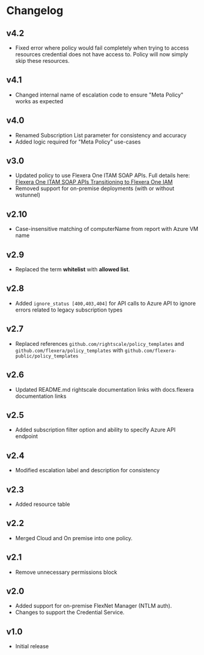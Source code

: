 # Changelog

## v4.2

- Fixed error where policy would fail completely when trying to access resources credential does not have access to. Policy will now simply skip these resources.

## v4.1

- Changed internal name of escalation code to ensure "Meta Policy" works as expected

## v4.0

- Renamed Subscription List parameter for consistency and accuracy
- Added logic required for "Meta Policy" use-cases

## v3.0

- Updated policy to use Flexera One ITAM SOAP APIs. Full details here: [Flexera One ITAM SOAP APIs Transitioning to Flexera One IAM](https://community.flexera.com/t5/Flexera-One-Blog/Flexera-One-ITAM-SOAP-APIs-Transitioning-to-Flexera-One-IAM/ba-p/229399)
- Removed support for on-premise deployments (with or without wstunnel)

## v2.10

- Case-insensitive matching of computerName from report with Azure VM name

## v2.9

- Replaced the term **whitelist** with **allowed list**.

## v2.8

- Added `ignore_status [400,403,404]` for API calls to Azure API to ignore errors related to legacy subscription types

## v2.7

- Replaced references `github.com/rightscale/policy_templates` and `github.com/flexera/policy_templates` with `github.com/flexera-public/policy_templates`

## v2.6

- Updated README.md rightscale documentation links with docs.flexera documentation links

## v2.5

- Added subscription filter option and ability to specify Azure API endpoint

## v2.4

- Modified escalation label and description for consistency

## v2.3

- Added resource table

## v2.2

- Merged Cloud and On premise into one policy.

## v2.1

- Remove unnecessary permissions block

## v2.0

- Added support for on-premise FlexNet Manager (NTLM auth).
- Changes to support the Credential Service.

## v1.0

- Initial release
